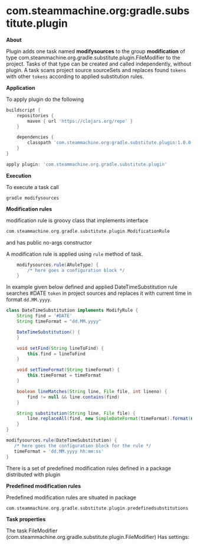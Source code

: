 # com.steammachine.org:gradle.substitute.plugin


**About**

Plugin adds one task named **modifysources** to the group **modification** of type com.steammachine.org.gradle.substitute.plugin.FileModifier to the project.
Tasks of that type can be created and called independently, without plugin. A task scans project source sourceSets and replaces found `tokens` 
with other `tokens` according to applied substitution rules.



**Application**

To apply plugin do the following

```groovy
buildscript {
    repositories {
        maven { url 'https://clojars.org/repo' }
    }

    dependencies {
        classpath 'com.steammachine.org:gradle.substitute.plugin:1.0.0'
    }
}

apply plugin: 'com.steammachine.org.gradle.substitute.plugin'

```

**Execution**

To execute a task call

```text
gradle modifysources
```

**Modification rules**

modification rule is groovy class that implements interface

```groovy 
com.steammachine.org.gradle.substitute.plugin.ModificationRule 
```
and has public no-args constructor

A modification rule is applied using `rule` method of task.  

```groovy 
    modifysources.rule(ARuleType) {
        /* here goes a configuration block */
    }
```

In example given below defined and applied DateTimeSubstitution rule searches #DATE `token` in project sources and replaces it with current time in format `dd.MM.yyyy`. 

```groovy 
class DateTimeSubstitution implements ModifyRule {
    String find = '#DATE'
    String timeFormat = "dd.MM.yyyy"

    DateTimeSubstitution() {
    }

    void setFind(String lineToFind) {
        this.find = lineToFind
    }

    void setTimeFormat(String timeFormat) {
        this.timeFormat = timeFormat
    }

    boolean lineMatches(String line, File file, int lineno) {
        find != null && line.contains(find)
    }

    String substitution(String line, File file) {
        line.replaceAll(find, new SimpleDateFormat(timeFormat).format(new Date()))
    }
}

modifysources.rule(DateTimeSubstitution) {
   /* here goes the configuration block for the rule */
   timeFormat = 'dd.MM.yyyy hh:mm:ss'
}
```


There is a set of predefined modification rules defined in a package distributed with plugin 


**Predefined modification rules**


Predefined modification rules are situated in package 
```groovy 
com.steammachine.org.gradle.substitute.plugin.predefinedsubstitutions
```

**Task properties**

The task FileModifier (com.steammachine.org.gradle.substitute.plugin.FileModifier) 
  Has settings:
     
    
   






